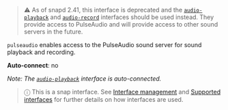 > :warning:  As of snapd 2.41, this interface is deprecated and the [`audio-playback`](/t/the-audio-playback-interface/13089) and [`audio-record`](/t/the-audio-record-interface/13090) interfaces should be used instead. They provide access to PulseAudio and will provide access to other sound servers in the future.

`pulseaudio` enables access to the PulseAudio sound server for sound playback and recording.

**Auto-connect**: no

*Note: The [`audio-playback`](/t/the-audio-playback-interface/13089) interface is auto-connected.*

> ⓘ  This is a snap interface. See [Interface management](/t/interface-management/6154) and [Supported interfaces](/t/supported-interfaces/7744) for further details on how interfaces are used.
